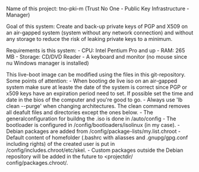 Name of this project: tno-pki-m (Trust No One - Public Key Infrastructure - Manager)

Goal of this system: Create and back-up private keys of PGP and X509 on an air-gapped system (system 
without any network connection) and without any storage to reduce the risk of leaking private keys
to a minimum.

Requirements is this system:
        - CPU: Intel Pentium Pro and up
        - RAM: 265 MB
        - Storage: CD/DVD Reader
        - A keyboard and monitor (no mouse since nu Windows manager is installed)

This live-boot image can be modified using the files in this git-repository. Some points of attention:
        - When booting de live iso on an air-gapped system make sure at leaste the date of the system
          is correct since PGP or x509 keys have an expiration period need to set. If possible set the
          time and date in the bios of the computer and you're good to go.
        - Always use 'lb clean --purge' when changing architectures. The clean command removes all 
          deafult files and directories except the ones below.
        - The generalconfiguration for buildng the .iso is done in <projectdir>/auto/config
        - The bootloader is configured in <projectdir>/config/bootloaders/isolinux (in my case).
        - Debian packages are added from <projectdir>/config/package-lists/my.list.chroot
        - Default content of homefolder (.bashrc with aliasses and .gnupg/gpg.conf including rights) of 
          the created user is put in <projectdir>/config/includes.chroot/etc/skel.
        - Custom packages outside the Debian repository will be added in the future to <projectdir/
          config/packages.chroot/.
